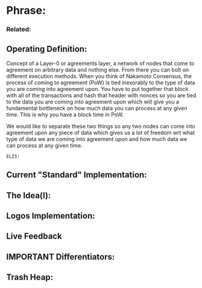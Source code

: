 # Phrase: 

### Related: 

## Operating Definition: 
Concept of a Layer-0 or agreements layer, a network of nodes that come to agreement on arbitrary data and nothing else. From there you can bolt on different execution methods. 
When you think of Nakamoto Consensus, the process of coming to agreement (PoW) is tied inexorably to the type of data you are coming into agreement upon. You have to put together that block with all of the transactions and hash that header with nonces so you are tied to the data you are coming into agreement upon which will give you a fundamental bottleneck on how much data you can process at any given time. This is why you have a block time in PoW.

We would like to separate these two things so any two nodes can come into agreement upon any piece of data which gives us a lot of freedom wrt what type of data we are coming into agreement upon and how much data we can process at any given time.

	ELI5: 

## Current "Standard" Implementation: 

## The Idea(l):

## Logos Implementation:

## Live Feedback

## IMPORTANT Differentiators:

## Trash Heap:
